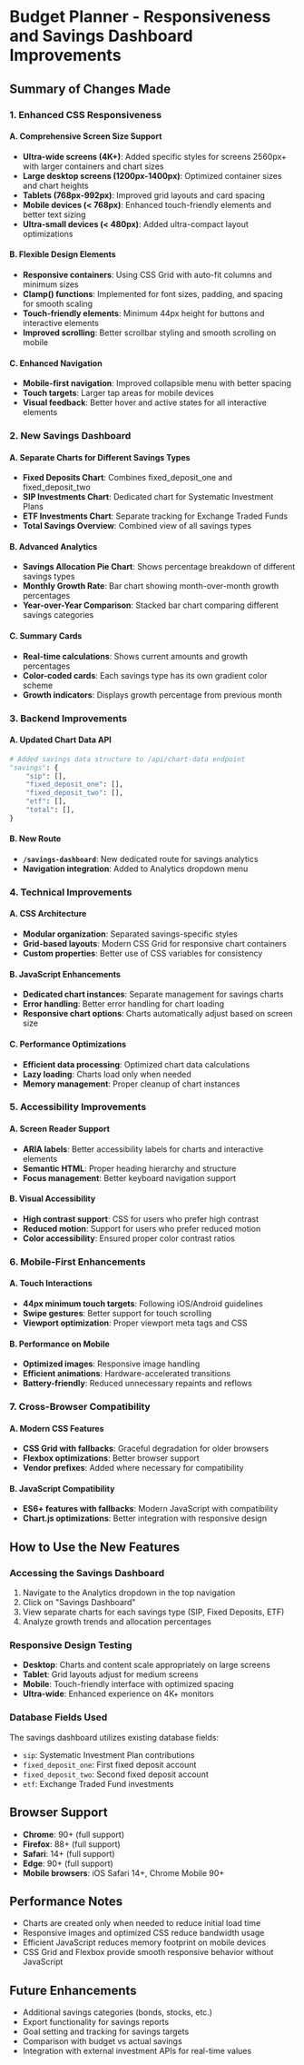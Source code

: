 # Budget Planner - Responsiveness and Savings Dashboard Improvements

## Summary of Changes Made

### 1. Enhanced CSS Responsiveness

#### A. Comprehensive Screen Size Support
- **Ultra-wide screens (4K+)**: Added specific styles for screens 2560px+ with larger containers and chart sizes
- **Large desktop screens (1200px-1400px)**: Optimized container sizes and chart heights
- **Tablets (768px-992px)**: Improved grid layouts and card spacing
- **Mobile devices (< 768px)**: Enhanced touch-friendly elements and better text sizing
- **Ultra-small devices (< 480px)**: Added ultra-compact layout optimizations

#### B. Flexible Design Elements
- **Responsive containers**: Using CSS Grid with auto-fit columns and minimum sizes
- **Clamp() functions**: Implemented for font sizes, padding, and spacing for smooth scaling
- **Touch-friendly elements**: Minimum 44px height for buttons and interactive elements
- **Improved scrolling**: Better scrollbar styling and smooth scrolling on mobile

#### C. Enhanced Navigation
- **Mobile-first navigation**: Improved collapsible menu with better spacing
- **Touch targets**: Larger tap areas for mobile devices
- **Visual feedback**: Better hover and active states for all interactive elements

### 2. New Savings Dashboard

#### A. Separate Charts for Different Savings Types
- **Fixed Deposits Chart**: Combines fixed_deposit_one and fixed_deposit_two
- **SIP Investments Chart**: Dedicated chart for Systematic Investment Plans
- **ETF Investments Chart**: Separate tracking for Exchange Traded Funds
- **Total Savings Overview**: Combined view of all savings types

#### B. Advanced Analytics
- **Savings Allocation Pie Chart**: Shows percentage breakdown of different savings types
- **Monthly Growth Rate**: Bar chart showing month-over-month growth percentages
- **Year-over-Year Comparison**: Stacked bar chart comparing different savings categories

#### C. Summary Cards
- **Real-time calculations**: Shows current amounts and growth percentages
- **Color-coded cards**: Each savings type has its own gradient color scheme
- **Growth indicators**: Displays growth percentage from previous month

### 3. Backend Improvements

#### A. Updated Chart Data API
```python
# Added savings data structure to /api/chart-data endpoint
"savings": {
    "sip": [],
    "fixed_deposit_one": [],
    "fixed_deposit_two": [],
    "etf": [],
    "total": [],
}
```

#### B. New Route
- **`/savings-dashboard`**: New dedicated route for savings analytics
- **Navigation integration**: Added to Analytics dropdown menu

### 4. Technical Improvements

#### A. CSS Architecture
- **Modular organization**: Separated savings-specific styles
- **Grid-based layouts**: Modern CSS Grid for responsive chart containers
- **Custom properties**: Better use of CSS variables for consistency

#### B. JavaScript Enhancements
- **Dedicated chart instances**: Separate management for savings charts
- **Error handling**: Better error handling for chart loading
- **Responsive chart options**: Charts automatically adjust based on screen size

#### C. Performance Optimizations
- **Efficient data processing**: Optimized chart data calculations
- **Lazy loading**: Charts load only when needed
- **Memory management**: Proper cleanup of chart instances

### 5. Accessibility Improvements

#### A. Screen Reader Support
- **ARIA labels**: Better accessibility labels for charts and interactive elements
- **Semantic HTML**: Proper heading hierarchy and structure
- **Focus management**: Better keyboard navigation support

#### B. Visual Accessibility
- **High contrast support**: CSS for users who prefer high contrast
- **Reduced motion**: Support for users who prefer reduced motion
- **Color accessibility**: Ensured proper color contrast ratios

### 6. Mobile-First Enhancements

#### A. Touch Interactions
- **44px minimum touch targets**: Following iOS/Android guidelines
- **Swipe gestures**: Better support for touch scrolling
- **Viewport optimization**: Proper viewport meta tags and CSS

#### B. Performance on Mobile
- **Optimized images**: Responsive image handling
- **Efficient animations**: Hardware-accelerated transitions
- **Battery-friendly**: Reduced unnecessary repaints and reflows

### 7. Cross-Browser Compatibility

#### A. Modern CSS Features
- **CSS Grid with fallbacks**: Graceful degradation for older browsers
- **Flexbox optimizations**: Better browser support
- **Vendor prefixes**: Added where necessary for compatibility

#### B. JavaScript Compatibility
- **ES6+ features with fallbacks**: Modern JavaScript with compatibility
- **Chart.js optimizations**: Better integration with responsive design

## How to Use the New Features

### Accessing the Savings Dashboard
1. Navigate to the Analytics dropdown in the top navigation
2. Click on "Savings Dashboard"
3. View separate charts for each savings type (SIP, Fixed Deposits, ETF)
4. Analyze growth trends and allocation percentages

### Responsive Design Testing
- **Desktop**: Charts and content scale appropriately on large screens
- **Tablet**: Grid layouts adjust for medium screens
- **Mobile**: Touch-friendly interface with optimized spacing
- **Ultra-wide**: Enhanced experience on 4K+ monitors

### Database Fields Used
The savings dashboard utilizes existing database fields:
- `sip`: Systematic Investment Plan contributions
- `fixed_deposit_one`: First fixed deposit account
- `fixed_deposit_two`: Second fixed deposit account  
- `etf`: Exchange Traded Fund investments

## Browser Support
- **Chrome**: 90+ (full support)
- **Firefox**: 88+ (full support)
- **Safari**: 14+ (full support)
- **Edge**: 90+ (full support)
- **Mobile browsers**: iOS Safari 14+, Chrome Mobile 90+

## Performance Notes
- Charts are created only when needed to reduce initial load time
- Responsive images and optimized CSS reduce bandwidth usage
- Efficient JavaScript reduces memory footprint on mobile devices
- CSS Grid and Flexbox provide smooth responsive behavior without JavaScript

## Future Enhancements
- Additional savings categories (bonds, stocks, etc.)
- Export functionality for savings reports
- Goal setting and tracking for savings targets
- Comparison with budget vs actual savings
- Integration with external investment APIs for real-time values
